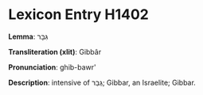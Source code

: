 # Lexicon Entry H1402

**Lemma**: גִּבָּר

**Transliteration (xlit)**: Gibbâr

**Pronunciation**: ghib-bawr'

**Description**:
intensive of גְּבַר; Gibbar, an Israelite; Gibbar.
